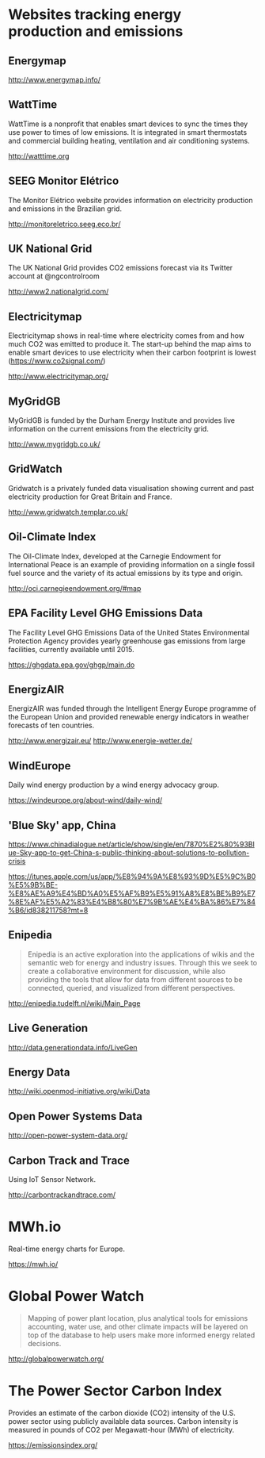 # Websites tracking energy production and emissions


## Energymap

http://www.energymap.info/


## WattTime

WattTime is a nonprofit that enables smart devices to sync the times they use power to times of low emissions. It is integrated in smart thermostats and commercial building heating, ventilation and air conditioning systems.

http://watttime.org


## SEEG Monitor Elétrico

The Monitor Elétrico website provides information on electricity production and emissions in the Brazilian grid.

http://monitoreletrico.seeg.eco.br/


## UK National Grid

The UK National Grid provides CO2  emissions forecast via its Twitter account at @ngcontrolroom

http://www2.nationalgrid.com/


## Electricitymap

Electricitymap shows in real-time where electricity comes from and how much CO2  was emitted to produce it. The start-up behind the map aims to enable smart devices to use electricity when their carbon footprint is lowest (https://www.co2signal.com/)

http://www.electricitymap.org/


## MyGridGB

MyGridGB is funded by the Durham Energy Institute and provides live information on the current emissions from the electricity grid.

http://www.mygridgb.co.uk/


## GridWatch

Gridwatch is a privately funded data visualisation showing current and past electricity production for Great Britain and France.

http://www.gridwatch.templar.co.uk/


## Oil-Climate Index

The Oil-Climate Index, developed at the Carnegie Endowment for International Peace is an example of providing information on a single fossil fuel source and the variety of its actual emissions by its type and origin.

http://oci.carnegieendowment.org/#map


## EPA Facility Level GHG Emissions Data

The Facility Level GHG Emissions Data of the United States Environmental Protection Agency provides yearly greenhouse gas emissions from large facilities, currently available until 2015.

https://ghgdata.epa.gov/ghgp/main.do


## EnergizAIR

EnergizAIR was funded through the Intelligent Energy Europe programme of the European Union and provided renewable energy indicators in weather forecasts of ten countries.

http://www.energizair.eu/
http://www.energie-wetter.de/


## WindEurope

Daily wind energy production by a wind energy advocacy group.

https://windeurope.org/about-wind/daily-wind/


## 'Blue Sky' app, China

https://www.chinadialogue.net/article/show/single/en/7870%E2%80%93Blue-Sky-app-to-get-China-s-public-thinking-about-solutions-to-pollution-crisis

https://itunes.apple.com/us/app/%E8%94%9A%E8%93%9D%E5%9C%B0%E5%9B%BE-%E8%AE%A9%E4%BD%A0%E5%AF%B9%E5%91%A8%E8%BE%B9%E7%8E%AF%E5%A2%83%E4%B8%80%E7%9B%AE%E4%BA%86%E7%84%B6/id838211758?mt=8


## Enipedia

> Enipedia is an active exploration into the applications of wikis and the semantic web for energy and industry issues. Through this we seek to create a collaborative environment for discussion, while also providing the tools that allow for data from different sources to be connected, queried, and visualized from different perspectives.

http://enipedia.tudelft.nl/wiki/Main_Page


## Live Generation

http://data.generationdata.info/LiveGen


## Energy Data

http://wiki.openmod-initiative.org/wiki/Data


## Open Power Systems Data

http://open-power-system-data.org/

## Carbon Track and Trace

Using IoT Sensor Network.

http://carbontrackandtrace.com/

# MWh.io

Real-time energy charts for Europe.

https://mwh.io/

# Global Power Watch

> Mapping of power plant location, plus analytical tools for emissions accounting, water use, and other climate impacts will be layered on top of the database to help users make more informed energy related decisions.

http://globalpowerwatch.org/

# The Power Sector Carbon Index

Provides an estimate of the carbon dioxide (CO2) intensity of the U.S. power sector using publicly available data sources. Carbon intensity is measured in pounds of CO2 per Megawatt-hour (MWh) of electricity. 

https://emissionsindex.org/
